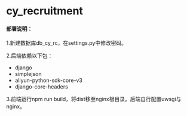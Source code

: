 # cy_recruitment

#### 部署说明：

1.新建数据库db_cy_rc，在settings.py中修改密码。

2.后端依赖以下包：
- django
- simplejson
- aliyun-python-sdk-core-v3
- django-core-headers

3.前端运行npm run build，将dist移至nginx根目录。后端自行配置uwsgi与nginx。